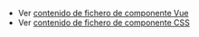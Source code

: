  - Ver [contenido de fichero de componente Vue](./zform.vue)
 - Ver [contenido de fichero de componente CSS](./zform.css)

